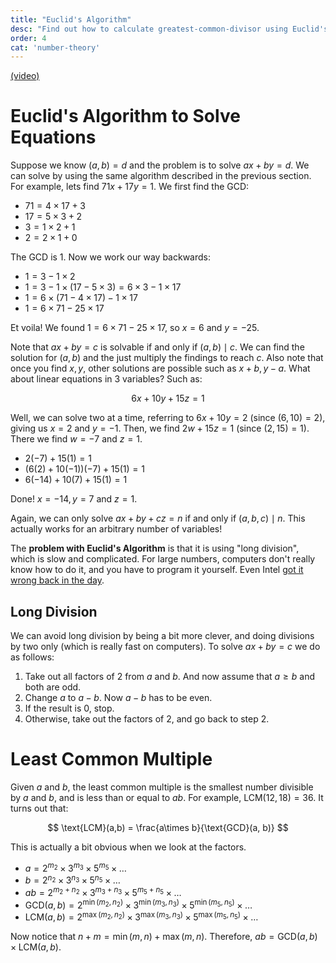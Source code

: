 ```yaml
---
title: "Euclid's Algorithm"
desc: "Find out how to calculate greatest-common-divisor using Euclid's Algorithm."
order: 4
cat: 'number-theory'
---
```


[(video)](https://www.youtube.com/watch?v=R-O8j7FHEXI)

# Euclid's Algorithm to Solve Equations

Suppose we know $(a,b) = d$ and the problem is to solve $ax + by = d$. We can solve by using the same algorithm described in the previous section. For example, lets find $71x + 17y = 1$. We first find the GCD:

- $71 = 4 \times 17 + 3$
- $17 = 5 \times 3 + 2$
- $3 = 1 \times 2 + 1$
- $2 = 2 \times 1 + 0$

The GCD is 1. Now we work our way backwards:

- $1 = 3 - 1 \times 2$
- $1 = 3 - 1 \times (17 - 5 \times 3) = 6 \times 3 - 1 \times 17$
- $1 = 6 \times (71 - 4 \times 17) - 1 \times 17$
- $1 = 6 \times 71 - 25 \times 17$

Et voila! We found $1 = 6 \times 71 - 25 \times 17$, so $x = 6$ and $y = -25$.

Note that $ax + by = c$ is solvable if and only if $(a,b) \mid c$. We can find the solution for $(a,b)$ and the just multiply the findings to reach $c$. Also note that once you find $x, y$, other solutions are possible such as $x+b, y-a$. What about linear equations in 3 variables? Such as:

$$
6x + 10y + 15z = 1
$$

Well, we can solve two at a time, referring to $6x + 10y = 2$ (since $(6,10)=2$), giving us $x = 2$ and $y = -1$. Then, we find $2w + 15z = 1$ (since $(2,15)=1$). There we find $w=-7$ and $z=1$.

- $2(-7) + 15(1) = 1$
- $(6(2) + 10(-1))(-7) + 15(1) = 1$
- $6(-14) + 10(7) + 15(1) = 1$

Done! $x=-14, y=7$ and $z=1$.

Again, we can only solve $ax + by + cz = n$ if and only if $(a,b,c) \mid n$. This actually works for an arbitrary number of variables!

The **problem with Euclid's Algorithm** is that it is using "long division", which is slow and complicated. For large numbers, computers don't really know how to do it, and you have to program it yourself. Even Intel [got it wrong back in the day](https://en.wikipedia.org/wiki/Pentium_FDIV_bug).

## Long Division

We can avoid long division by being a bit more clever, and doing divisions by two only (which is really fast on computers). To solve $ax + by = c$ we do as follows:

1. Take out all factors of 2 from $a$ and $b$. And now assume that $a \geq b$ and both are odd.
2. Change $a$ to $a-b$. Now $a-b$ has to be even.
3. If the result is 0, stop.
4. Otherwise, take out the factors of 2, and go back to step 2.

# Least Common Multiple

Given $a$ and $b$, the least common multiple is the smallest number divisible by $a$ and $b$, and is less than or equal to $ab$. For example, $\text{LCM}(12,18) = 36$. It turns out that:

$$
\text{LCM}(a,b) = \frac{a\times b}{\text{GCD}(a, b)}
$$

This is actually a bit obvious when we look at the factors.

- $a = 2^{m_2}\times 3^{m_3}\times 5^{m_5}\times \ldots$
- $b = 2^{n_2}\times 3^{n_3}\times 5^{n_5}\times \ldots$
- $ab = 2^{m_2 + n_2}\times 3^{m_3 + n_3}\times 5^{m_5 + n_5}\times \ldots$
- $\text{GCD}(a,b) = 2^{\min(m_2,n_2)}\times 3^{\min(m_3,n_3)}\times 5^{\min(m_5,n_5)}\times \ldots$
- $\text{LCM}(a,b) = 2^{\max(m_2,n_2)}\times 3^{\max(m_3,n_3)}\times 5^{\max(m_5,n_5)}\times \ldots$

Now notice that $n + m = \min(m,n) + \max(m,n)$. Therefore, $ab = \text{GCD}(a,b) \times \text{LCM}(a,b)$.
